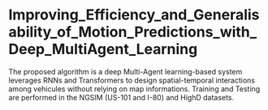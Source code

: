 # Improving_Efficiency_and_Generalisability_of_Motion_Predictions_with_Deep_MultiAgent_Learning
The proposed algorithm is a deep Multi-Agent learning-based system leverages RNNs and Transformers to design spatial-temporal interactions among vehicules without relying on map informations. Training and Testing are performed in the NGSIM (US-101 and I-80) and HighD datasets.

